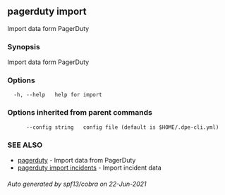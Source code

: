 ##  pagerduty import

Import data form PagerDuty

### Synopsis

Import data form PagerDuty

### Options

```
  -h, --help   help for import
```

### Options inherited from parent commands

```
      --config string   config file (default is $HOME/.dpe-cli.yml)
```

### SEE ALSO

* [ pagerduty](_pagerduty.md)	 - Import data from PagerDuty
* [ pagerduty import incidents](_pagerduty_import_incidents.md)	 - Import incident data

###### Auto generated by spf13/cobra on 22-Jun-2021
